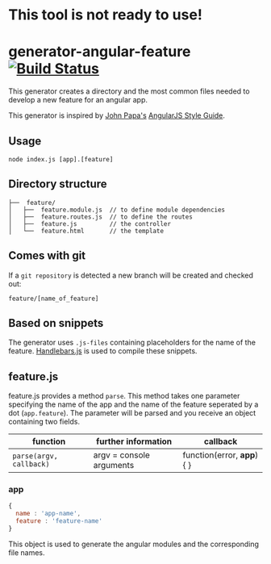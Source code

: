 # This tool is not ready to use!

# generator-angular-feature [![Build Status](https://travis-ci.org/GregOnNet/generator-angular-feature.svg?branch=master)](https://travis-ci.org/GregOnNet/generator-angular-feature)

This generator creates a directory and the most common files needed to develop a
new feature for an angular app.

This generator is inspired by [John Papa's](https://twitter.com/John_Papa) [AngularJS Style Guide](https://github.com/johnpapa/angularjs-styleguide).

## Usage

```
node index.js [app].[feature]
```

## Directory structure

```
├──  feature/
│   ├──  feature.module.js  // to define module dependencies
│   ├──  feature.routes.js  // to define the routes
│   ├──  feature.js         // the controller
│   └──  feature.html       // the template
```

## Comes with git

If a `git repository` is detected a new branch will be created and checked out:

```
feature/[name_of_feature]
```

## Based on snippets

The generator uses `.js-files` containing placeholders for the name of the feature.
[Handlebars.js](https://github.com/wycats/handlebars.js) is used to compile these snippets.

## feature.js

feature.js provides a method `parse`. This method takes one parameter specifying the name of the app and the name of the feature seperated by a dot (`app.feature`).
The parameter will be parsed and you receive an object containing two fields.

| function                   | further information      | callback                     |
|----------------------------|--------------------------|------------------------------|
| `parse(argv, callback)`    | argv = console arguments | function(error, **app**) { } |

### app

```javascript
{
  name : 'app-name',
  feature : 'feature-name'
}
```

This object is used to generate the angular modules and the corresponding file names.
